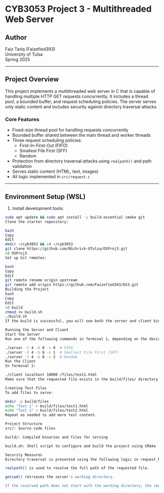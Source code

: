 # CYB3053 Project 3 - Multithreaded Web Server

## Author
Faiz Tariq (Faizefied393)  
University of Tulsa  
Spring 2025

---

## Project Overview

This project implements a multithreaded web server in C that is capable of handling multiple HTTP GET requests concurrently. It includes a thread pool, a bounded buffer, and request scheduling policies. The server serves only static content and includes security against directory traversal attacks.

### Core Features

- Fixed-size thread pool for handling requests concurrently
- Bounded buffer shared between the main thread and worker threads
- Three request scheduling policies:
  - First-In-First-Out (FIFO)
  - Smallest File First (SFF)
  - Random
- Protection from directory traversal attacks using `realpath()` and path validation
- Serves static content (HTML, text, images)
- All logic implemented in `src/request.c`

---

## Environment Setup (WSL)

1. Install development tools:

```bash
sudo apt update && sudo apt install -y build-essential cmake git
Clone the starter repository:

bash
Copy
Edit
mkdir ~/cyb3053 && cd ~/cyb3053
git clone https://github.com/NSchrick-UTulsa/OSProj3.git
cd OSProj3
Set up Git remotes:

bash
Copy
Edit
git remote rename origin upstream
git remote add origin https://github.com/Faizefied393/OS3.git
Building the Project
bash
Copy
Edit
cd build
chmod +x build.sh
./build.sh
If the build is successful, you will see both the server and client binaries in the build/ directory.

Running the Server and Client
Start the Server
Run one of the following commands in Terminal 1, depending on the desired scheduling policy:

./server -t 4 -b 8 -s 0  # FIFO
./server -t 4 -b 8 -s 1  # Smallest File First (SFF)
./server -t 4 -b 8 -s 2  # Random
Run the Client
In Terminal 2:

./client localhost 10000 /files/test1.html
Make sure that the requested file exists in the build/files/ directory.

Creating Test Files
To add files to serve:

mkdir -p build/files
echo "Test 1" > build/files/test1.html
echo "Test 2" > build/files/test2.html
Repeat as needed to add more test content.

Project Structure
src/: Source code files

build/: Compiled binaries and files for serving

build.sh: Shell script to configure and build the project using CMake

Security Measures
Directory traversal is prevented using the following logic in request_handle():

realpath() is used to resolve the full path of the requested file.

getcwd() retrieves the server's working directory.

If the resolved path does not start with the working directory, the request is rejected with a 403 Forbidden response.


